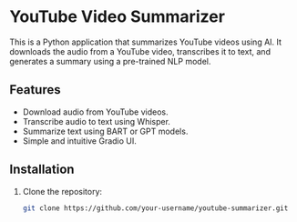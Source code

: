 # YouTube Video Summarizer

This is a Python application that summarizes YouTube videos using AI. It downloads the audio from a YouTube video, transcribes it to text, and generates a summary using a pre-trained NLP model.

## Features

- Download audio from YouTube videos.
- Transcribe audio to text using Whisper.
- Summarize text using BART or GPT models.
- Simple and intuitive Gradio UI.

## Installation

1. Clone the repository:
   ```bash
   git clone https://github.com/your-username/youtube-summarizer.git
   ```
